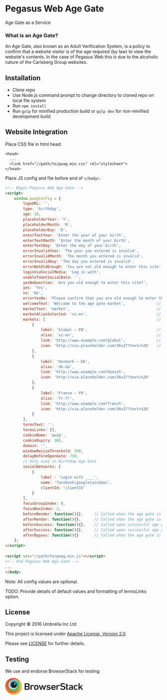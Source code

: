 # Pegasus Web Age Gate

Age Gate as a Service

### What is an Age Gate?

An Age Gate, also known as an Adult Verification System, is a policy to 
confirm that a website visitor is of the age required (by law) to view 
the website's contents. In the case of Pegasus Web this is due to the 
alcoholic nature of the Carlsberg Group websites.

## Installation
- Clone repo
- Use Node.js command prompt to change directory to cloned repo on local file system
- Run `npm install`
- Run `gulp` for minified production build or `gulp dev` for non-minified development build

## Website Integration

Place CSS file in html head:

```
<head>
  ...
  <link href="//path/to/pwag.min.css" rel="stylesheet">
</head>
```

Place JS config and file before end of `</body>`.

```html
<!-- Begin Pegasus Web Age Gate -->
<script>
	window.pwagConfig = {
		logoURL: '',
		type: 'birthday',
		age: 18,
		placeholderYear: 'Y',
		placeholderMonth: 'M',
		placeholderDay: 'D',
		enterTextYear: 'Enter the year of your birth',
		enterTextMonth: 'Enter the month of your birth',
		enterTextDay: 'Enter the day of your birth',
		errorInvalidYear: 'The year you entered is invalid',
		errorInvalidMonth: 'The month you entered is invalid',
		errorInvalidDay: 'The day you entered is invalid',
		errorNotOldEnough: 'You are not old enough to enter this site',
		loginViaSocialMedia: 'Log in with',
		unableToGetSocialData: '',
		yesNoQuestion: 'Are you old enough to enter this site?',
		yes: 'Yes',
		no: 'No',
		errorYesNo: 'Please confirm that you are old enough to enter this site',
		welcomeText: 'Welcome to the age gate market',				// Text which appears beneath the logo, above the gate inputs
		marketText: 'market',										// Part of the text from the `welcomeText` variable which should be replaced with the market selector drop-down
		marketAliasSelected: 'xz-en',								// Alias of the market which should be selected by default
		markets: [													// Array of objects representing the items in the markets drop-down
			{
				label: 'Global — EN',								// Name of the option displayed in the UI
				alias: 'xz-en',										// Value of the option, used to set a default (via `marketAliasSelected` variable)
				link: 'http://www.example.com?global',				// URL to redirect to upon selection of this option
				icon: 'http://via.placeholder.com/36x27?text=%20'	// URL of icon e.g. flag. This won't be shown due to poor support for images within `<option>` tags but will be rendered as a data attribute in case the select element is replaced by a custom renderer
			},
			{
				label: 'Denmark — DA',
				alias: 'dk-da',
				link: 'http://www.example.com?danish',
				icon: 'http://via.placeholder.com/36x27?text=%20'
			},
			{
				label: 'France — FR',
				alias: 'fr-fr',
				link: 'http://www.example.com?french',
				icon: 'http://via.placeholder.com/36x27?text=%20'
			}
		],
		termsText: '',
		termsLinks: [],
		cookieName: 'pwag',
		cookieExpiry: 365,
		domain: '',
		windowResizeThreshold: 100,
		delayBeforeOpenGate: 750,
		// Only used in Birthday Age Gate
		socialNetworks: [
			{
				label : 'Login with ____',
				name: 'facebook|google|windows',
				clientId: 'clientID'
			}
		],
		focusGroupIndex: 0,
		focusBoxIndex: 2,
		beforeRender: function(){},		// Called when the age gate is activated but before it renders anything
		afterRender: function(){},		// Called when the age gate is activated and after the mark-up is rendered 
		beforeSuccess: function(){},	// Called upon successful age gate submission before the gate is removed
		afterSuccess: function(){},		// Called upon successful age gate submission after the gate is removed
		afterBypass: function(){}		// Called when the age gate is bypassed i.e. the cookie is already set
	};
</script>

<script src="//path/to/pwag.min.js"></script>
<!-- End Pegasus Web Age Gate -->
...
</body>
```

Note: All config values are optional.

TODO: Provide details of default values and formatting of termsLinks option.

## License

Copyright &copy; 2016 Umbrella Inc Ltd

This project is licensed under [Apache License, Version 2.0](http://www.apache.org/licenses/LICENSE-2.0).

Please see [LICENSE](LICENSE.md) for further details.

## Testing

We use and endorse BrowserStack for testing:

[![Browserstack logo](/assets/browserstack-logo-250x54.png)](https://www.browserstack.com)
